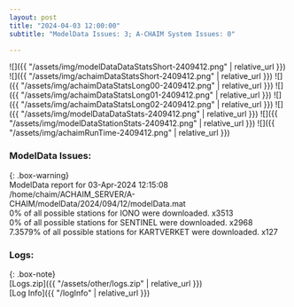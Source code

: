 ```yaml
---
layout: post
title: "2024-04-03 12:00:00"
subtitle: "ModelData Issues: 3; A-CHAIM System Issues: 0"

---
```


![]({{ "/assets/img/modelDataDataStatsShort-2409412.png" | relative_url }})
![]({{ "/assets/img/achaimDataStatsShort-2409412.png" | relative_url }})
![]({{ "/assets/img/achaimDataStatsLong00-2409412.png" | relative_url }})
![]({{ "/assets/img/achaimDataStatsLong01-2409412.png" | relative_url }})
![]({{ "/assets/img/achaimDataStatsLong02-2409412.png" | relative_url }})
![]({{ "/assets/img/modelDataDataStats-2409412.png" | relative_url }})
![]({{ "/assets/img/modelDataStationStats-2409412.png" | relative_url }})
![]({{ "/assets/img/achaimRunTime-2409412.png" | relative_url }})


### ModelData Issues:  
  
{: .box-warning}  
 ModelData report for 03-Apr-2024 12:15:08   
 /home/chaim/ACHAIM_SERVER/A-CHAIM/modelData/2024/094/12/modelData.mat   
 0% of all possible stations for IONO were downloaded. x3513   
 0% of all possible stations for SENTINEL were downloaded. x2968   
 7.3579% of all possible stations for KARTVERKET were downloaded. x127   
  


### Logs:  
  
{: .box-note}  
[Logs.zip]({{ "/assets/other/logs.zip" | relative_url }})  
[Log Info]({{ "/logInfo" | relative_url }})  
